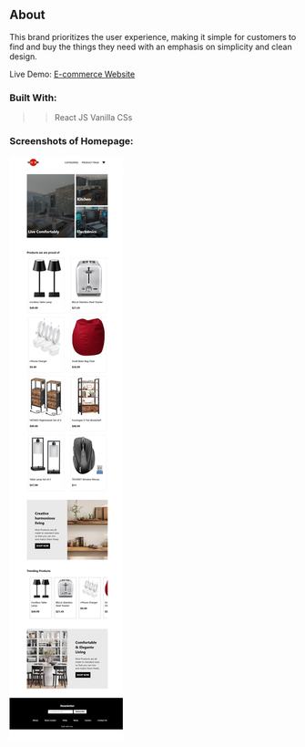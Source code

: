 ## About

This brand prioritizes the user experience, making it simple for customers to find and buy the things they need with an emphasis on simplicity and clean design.

Live Demo: [E-commerce Website](https://65b1868747b8fa52c113b9a2--glittering-sable-c91beb.netlify.app/home)

### Built With:
>>React JS
>>Vanilla CSs

### Screenshots of Homepage:
![E-commerce Page](./src/images/readme/ecommerce-ss.png)
